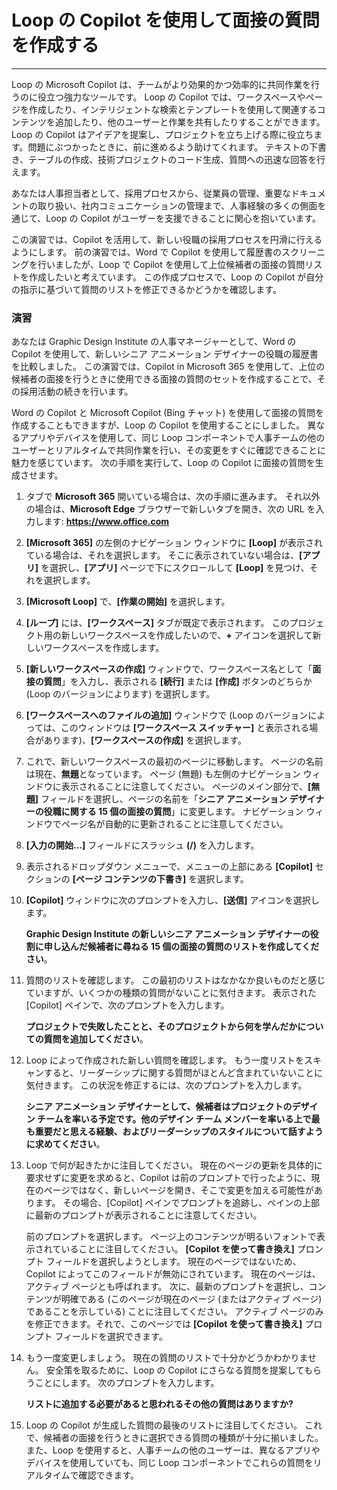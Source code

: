 # Loop の Copilot を使用して面接の質問を作成する
---
Loop の Microsoft Copilot は、チームがより効果的かつ効率的に共同作業を行うのに役立つ強力なツールです。 Loop の Copilot では、ワークスペースやページを作成したり、インテリジェントな検索とテンプレートを使用して関連するコンテンツを追加したり、他のユーザーと作業を共有したりすることができます。 Loop の Copilot はアイデアを提案し、プロジェクトを立ち上げる際に役立ちます。問題にぶつかったときに、前に進めるよう助けてくれます。 テキストの下書き、テーブルの作成、技術プロジェクトのコード生成、質問への迅速な回答を行えます。

あなたは人事担当者として、採用プロセスから、従業員の管理、重要なドキュメントの取り扱い、社内コミュニケーションの管理まで、人事経験の多くの側面を通じて、Loop の Copilot がユーザーを支援できることに関心を抱いています。

この演習では、Copilot を活用して、新しい役職の採用プロセスを円滑に行えるようにします。 前の演習では、Word で Copilot を使用して履歴書のスクリーニングを行いましたが、Loop で Copilot を使用して上位候補者の面接の質問リストを作成したいと考えています。 この作成プロセスで、Loop の Copilot が自分の指示に基づいて質問のリストを修正できるかどうかを確認します。

### 演習

あなたは Graphic Design Institute の人事マネージャーとして、Word の Copilot を使用して、新しいシニア アニメーション デザイナーの役職の履歴書を比較しました。 この演習では、Copilot in Microsoft 365 を使用して、上位の候補者の面接を行うときに使用できる面接の質問のセットを作成することで、その採用活動の続きを行います。

Word の Copilot と Microsoft Copilot (Bing チャット) を使用して面接の質問を作成することもできますが、Loop の Copilot を使用することにしました。 異なるアプリやデバイスを使用して、同じ Loop コンポーネントで人事チームの他のユーザーとリアルタイムで共同作業を行い、その変更をすぐに確認できることに魅力を感じています。 次の手順を実行して、Loop の Copilot に面接の質問を生成させます。

1.  タブで **Microsoft 365** 開いている場合は、次の手順に進みます。 それ以外の場合は、**Microsoft Edge** ブラウザーで新しいタブを開き、次の URL を入力します: **https://www.office.com**
2.  **[Microsoft 365]** の左側のナビゲーション ウィンドウに **[Loop]** が表示されている場合は、それを選択します。 そこに表示されていない場合は、**[アプリ]** を選択し、**[アプリ]** ページで下にスクロールして **[Loop]** を見つけ、それを選択します。
3.  **[Microsoft Loop]** で、**[作業の開始]** を選択します。
4.  **[ループ]** には、**[ワークスペース]** タブが既定で表示されます。 このプロジェクト用の新しいワークスペースを作成したいので、**+** アイコンを選択して新しいワークスペースを作成します。
5.  **[新しいワークスペースの作成]** ウィンドウで、ワークスペース名として「**面接の質問**」を入力し、表示される **[続行]** または **[作成]** ボタンのどちらか (Loop のバージョンによります) を選択します。
6.  **[ワークスペースへのファイルの追加]** ウィンドウで (Loop のバージョンによっては、このウィンドウは **[ワークスペース スイッチャー]** と表示される場合があります)、**[ワークスペースの作成]** を選択します。
7.  これで、新しいワークスペースの最初のページに移動します。 ページの名前は現在、**無題**となっています。 ページ (無題) も左側のナビゲーション ウィンドウに表示されることに注意してください。 ページのメイン部分で、**[無題]** フィールドを選択し、ページの名前を「**シニア アニメーション デザイナーの役職に関する 15 個の面接の質問**」に変更します。 ナビゲーション ウィンドウでページ名が自動的に更新されることに注意してください。
8.  **[入力の開始...]** フィールドにスラッシュ **(/)** を入力します。
9.  表示されるドロップダウン メニューで、メニューの上部にある **[Copilot]** セクションの **[ページ コンテンツの下書き]** を選択します。
10. **[Copilot]** ウィンドウに次のプロンプトを入力し、**[送信]** アイコンを選択します。
    
    **Graphic Design Institute の新しいシニア アニメーション デザイナーの役割に申し込んだ候補者に尋ねる 15 個の面接の質問のリストを作成してください**。
11. 質問のリストを確認します。 この最初のリストはなかなか良いものだと感じていますが、いくつかの種類の質問がないことに気付きます。 表示された [Copilot] ペインで、次のプロンプトを入力します。
    
    **プロジェクトで失敗したことと、そのプロジェクトから何を学んだかについての質問を追加してください**。
12. Loop によって作成された新しい質問を確認します。 もう一度リストをスキャンすると、リーダーシップに関する質問がほとんど含まれていないことに気付きます。 この状況を修正するには、次のプロンプトを入力します。
    
    **シニア アニメーション デザイナーとして、候補者はプロジェクトのデザイン チームを率いる予定です。他のデザイン チーム メンバーを率いる上で最も重要だと思える経験、およびリーダーシップのスタイルについて話すように求めてください**。
13. Loop で何が起きたかに注目してください。 現在のページの更新を具体的に要求せずに変更を求めると、Copilot は前のプロンプトで行ったように、現在のページではなく、新しいページを開き、そこで変更を加える可能性があります。 その場合、[Copilot] ペインでプロンプトを追跡し、ペインの上部に最新のプロンプトが表示されることに注意してください。
    
    前のプロンプトを選択します。 ページ上のコンテンツが明るいフォントで表示されていることに注目してください。 **[Copilot を使って書き換え]** プロンプト フィールドを選択しようとします。 現在のページではないため、Copilot によってこのフィールドが無効にされています。 現在のページは、アクティブ ページとも呼ばれます。 次に、最新のプロンプトを選択し、コンテンツが明確である (このページが現在のページ (またはアクティブ ページ) であることを示している) ことに注目してください。 アクティブ ページのみを修正できます。それで、このページでは **[Copilot を使って書き換え]** プロンプト フィールドを選択できます。
14. もう一度変更しましょう。 現在の質問のリストで十分かどうかわかりません。 安全策を取るために、Loop の Copilot にさらなる質問を提案してもらうことにします。 次のプロンプトを入力します。
    
    **リストに追加する必要があると思われるその他の質問はありますか?**
15. Loop の Copilot が生成した質問の最後のリストに注目してください。 これで、候補者の面接を行うときに選択できる質問の種類が十分に揃いました。 また、Loop を使用すると、人事チームの他のユーザーは、異なるアプリやデバイスを使用していても、同じ Loop コンポーネントでこれらの質問をリアルタイムで確認できます。
